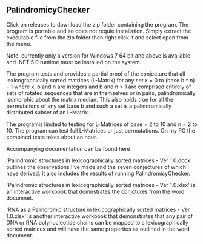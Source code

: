 ## PalindromicyChecker

Click on releases to download the zip folder containing the program. The program is portable and so does not requie installation. Simply extract the executable file from the zip folder then right click it and select open from the menu.

Note: currently only a version for Windows 7 64 bit and above is available and .NET 5.0 runtime must be installed on the system.

The program tests and provides a partial proof of the conjecture that all lexicographically sorted matrices (L-Matrix) for any set x = 0 to (base b ^ n) – 1 where x, b and n are integers and b and n > 1 are comprised entirely of sets of rotated sequences that are in themselves or in pairs, palindromically isomorphic about the matrix median. This also holds true for all the permutations of any set base b and such a set is a palindromically distributed subset of an L-Matrix.

The programis limited to testing for L-Matrices of base = 2 to 10 and n = 2 to 10. The program can test full L-Matrices or just permutations. On my PC the combined tests takes about an hour.

Accompanying documentation can be found here



'Palindromic structures in lexicographically sorted matrices - Ver 1.0.docx' outlines the observations I've made and the seven conjectures of which I have derived. It also includes the results of running PalindromicyChecker.

'Palindromic structures in lexicographically sorted matrices - Ver 1.0.xlsx' is an interactive workbook that domnstrates the conjctures from the word documnet.

'RNA as a Palindromic structure in lexicographically sorted matrices - Ver 1.0.xlsx' is another interactive workbook that demonstrates that any pair of DNA or RNA polynucleotide chains can be mapped to a lexicographically sorted matrices and will have the same properties as outlined in the word document.
